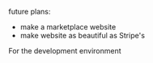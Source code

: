 future plans:
- make a marketplace website
- make website as beautiful as Stripe's


For the development environment
